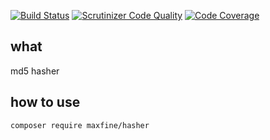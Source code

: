 [![Build Status](https://www.travis-ci.org/maxfine/hasher.svg?branch=master)](https://www.travis-ci.org/maxfine/hasher)
[![Scrutinizer Code Quality](https://scrutinizer-ci.com/g/maxfine/hasher/badges/quality-score.png?b=master)](https://scrutinizer-ci.com/g/maxfine/hasher/?branch=master)
[![Code Coverage](https://scrutinizer-ci.com/g/maxfine/hasher/badges/coverage.png?b=master)](https://scrutinizer-ci.com/g/maxfine/hasher/?branch=master)

## what
md5 hasher

## how to use
```
composer require maxfine/hasher
```
